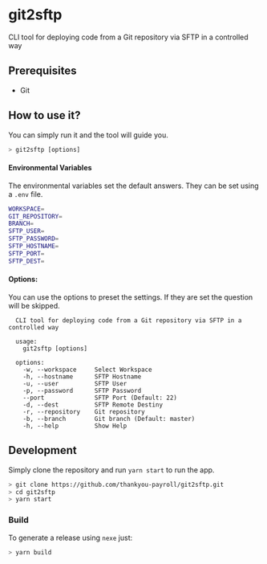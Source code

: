 # git2sftp

CLI tool for deploying code from a Git repository via SFTP in a controlled way

## Prerequisites

- Git

## How to use it?

You can simply run it and the tool will guide you.

```bash
> git2sftp [options]
```

#### Environmental Variables

The environmental variables set the default answers. They can be set using a
`.env` file.

```bash
WORKSPACE=
GIT_REPOSITORY=
BRANCH=
SFTP_USER=
SFTP_PASSWORD=
SFTP_HOSTNAME=
SFTP_PORT=
SFTP_DEST=
```

#### Options:

You can use the options to preset the settings. If they are set the question
will be skipped.

```
  CLI tool for deploying code from a Git repository via SFTP in a controlled way

  usage:
    git2sftp [options]

  options:
    -w, --workspace     Select Workspace
    -h, --hostname      SFTP Hostname
    -u, --user          SFTP User
    -p, --password      SFTP Password
    --port              SFTP Port (Default: 22)
    -d, --dest          SFTP Remote Destiny
    -r, --repository    Git repository
    -b, --branch        Git branch (Default: master)
    -h, --help          Show Help
```

## Development

Simply clone the repository and run `yarn start` to run the app.

```bash
> git clone https://github.com/thankyou-payroll/git2sftp.git
> cd git2sftp
> yarn start
```

### Build

To generate a release using `nexe` just:

```bash
> yarn build
```
